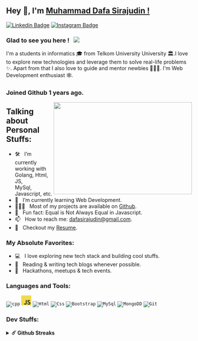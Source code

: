 ## Hey 👋, I'm [Muhammad Dafa Sirajudin !](https://github.com/iampavangandhi/)

[![Linkedin Badge](https://img.shields.io/badge/-LinkedIn-0e76a8?style=flat-square&logo=Linkedin&logoColor=white)](https://www.linkedin.com/in/mdafasirajudin/)
[![Instagram Badge](https://img.shields.io/badge/-Instagram-e4405f?style=flat-square&logo=Instagram&logoColor=white)](https://www.instagram.com/mdafasirajudin/)

### Glad to see you here ! &nbsp; ![](https://visitor-badge.glitch.me/badge?page_id=iampavangandhi.iampavangandhi&style=flat-square&color=0088cc)

I'm a students in informatics 🎓 from Telkom University University 🏛.I love to explore new technologies and leverage them to solve real-life problems ✨. Apart from that I also love to guide and mentor newbies 👨🏻‍💻. I'm  Web Development enthusiast 🕸️.

### Joined Github **1** years ago.

<!-- Since then I pushed **2538**+ commits, opened **229**+ issues, submitted **280**+ pull requests, created **20**+ gists and contributed to **25**+ public repositories. -->

<img align="right" height="250" width="375" alt="" src="https://raw.githubusercontent.com/abhisheknaiidu/abhisheknaiidu/master/code.gif" />

## Talking about Personal Stuffs:

- 🛠 &nbsp; I’m currently working with Golang, Html, JS, <br />MySql, Javascript, etc.
- 🚀 &nbsp; I’m currently learning Web Development.
- 👨🏻‍💻 &nbsp; Most of my projects are available on [Github](https://github.com/dafajudin).
- 👾 &nbsp; Fun fact: Equal is Not Always Equal in Javascript.
- 📫 &nbsp; How to reach me: dafasirajudin@gmail.com.
- 📝 &nbsp; Checkout my [Resume](https://drive.google.com/file/d/16wZRGA25o-rOK5_Y1TyBSUNkiGKCSUvW/view?usp=sharing).

### My Absolute Favorites:

- 💻 &nbsp; I love exploring new tech stack and building cool stuffs.
- 📰 &nbsp; Reading & writing tech blogs whenever possible.
- 🍕 &nbsp; Hackathons, meetups & tech events.

### Languages and Tools:

<code><img height="27" src="https://www.vectorlogo.zone/logos/golang/golang-ar21.svg" alt="cpp"></code>
<code><img height="27" src="https://raw.githubusercontent.com/github/explore/80688e429a7d4ef2fca1e82350fe8e3517d3494d/topics/javascript/javascript.png" alt="javascript"></code>
<code><img height="27" src="https://www.vectorlogo.zone/logos/w3_html5/w3_html5-ar21.svg" alt="Html"></code>
<code><img height="27" src="https://www.vectorlogo.zone/logos/w3_css/w3_css-official.svg" alt="Css"></code>
<code><img height="27" src="https://www.vectorlogo.zone/logos/getbootstrap/getbootstrap-icon.svg" alt="Bootstrap"></code>
<code><img height="27" src="https://www.vectorlogo.zone/logos/mysql/mysql-ar21.svg" alt="MySql"></code>
<code><img height="27" src="https://www.vectorlogo.zone/logos/mongodb/mongodb-ar21.svg" alt="MongoDD"></code>
<code><img height="27" src="https://www.vectorlogo.zone/logos/git-scm/git-scm-icon.svg" alt="Git"></code>

### Dev Stuffs:

<details>	
  <summary><b>☄️ Github Streaks</b></summary>

  <br />
  <img height="180em" src="https://github-readme-streak-stats.herokuapp.com/?user=iampavangandhi&hide_border=true" />
</details>

#
